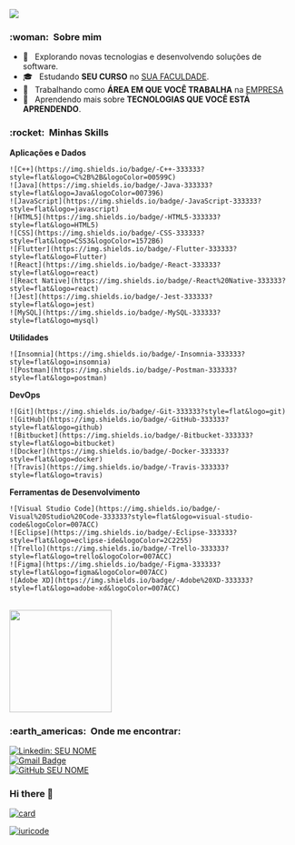 
![](https://komarev.com/ghpvc/?username=JohnVitor-DEVSwerts&color=006bed)  
    
  <h3> :woman: &nbsp;Sobre mim </h3>  
    
  - 🤔 &nbsp; Explorando novas tecnologias e desenvolvendo soluções de software.  
  - 🎓 &nbsp; Estudando **SEU CURSO** no <a href="link da sua faculdade">SUA FACULDADE</a>.  
  - 💼 &nbsp; Trabalhando como **ÁREA EM QUE VOCÊ TRABALHA** na <a href="LINK DA EMPRESA">EMPRESA</a>  
  - 🌱 &nbsp; Aprendendo mais sobre **TECNOLOGIAS QUE VOCÊ ESTÁ APRENDENDO**.  
    
  <h3> :rocket: &nbsp;Minhas Skills </h3>  
    
  **Aplicações e Dados**  
    
    ![C++](https://img.shields.io/badge/-C++-333333?style=flat&logo=C%2B%2B&logoColor=00599C)  
    ![Java](https://img.shields.io/badge/-Java-333333?style=flat&logo=Java&logoColor=007396)  
    ![JavaScript](https://img.shields.io/badge/-JavaScript-333333?style=flat&logo=javascript)  
    ![HTML5](https://img.shields.io/badge/-HTML5-333333?style=flat&logo=HTML5)  
    ![CSS](https://img.shields.io/badge/-CSS-333333?style=flat&logo=CSS3&logoColor=1572B6)  
    ![Flutter](https://img.shields.io/badge/-Flutter-333333?style=flat&logo=Flutter)  
    ![React](https://img.shields.io/badge/-React-333333?style=flat&logo=react)  
    ![React Native](https://img.shields.io/badge/-React%20Native-333333?style=flat&logo=react)  
    ![Jest](https://img.shields.io/badge/-Jest-333333?style=flat&logo=jest)  
    ![MySQL](https://img.shields.io/badge/-MySQL-333333?style=flat&logo=mysql)  
    
  **Utilidades**  
    
    ![Insomnia](https://img.shields.io/badge/-Insomnia-333333?style=flat&logo=insomnia)  
    ![Postman](https://img.shields.io/badge/-Postman-333333?style=flat&logo=postman)  
    
  **DevOps**  
    
    ![Git](https://img.shields.io/badge/-Git-333333?style=flat&logo=git)  
    ![GitHub](https://img.shields.io/badge/-GitHub-333333?style=flat&logo=github)  
    ![Bitbucket](https://img.shields.io/badge/-Bitbucket-333333?style=flat&logo=bitbucket)  
    ![Docker](https://img.shields.io/badge/-Docker-333333?style=flat&logo=docker)  
    ![Travis](https://img.shields.io/badge/-Travis-333333?style=flat&logo=travis)  
    
  **Ferramentas de Desenvolvimento**  
    
    ![Visual Studio Code](https://img.shields.io/badge/-Visual%20Studio%20Code-333333?style=flat&logo=visual-studio-code&logoColor=007ACC)  
    ![Eclipse](https://img.shields.io/badge/-Eclipse-333333?style=flat&logo=eclipse-ide&logoColor=2C2255)  
    ![Trello](https://img.shields.io/badge/-Trello-333333?style=flat&logo=trello&logoColor=007ACC)  
    ![Figma](https://img.shields.io/badge/-Figma-333333?style=flat&logo=figma&logoColor=007ACC)  
    ![Adobe XD](https://img.shields.io/badge/-Adobe%20XD-333333?style=flat&logo=adobe-xd&logoColor=007ACC)  
    
  <br/>  
    
  <a href="https://github.com/VanessaSwerts">  
    <img height="180em" src="https://github-readme-stats.vercel.app/api?username=VanessaSwerts&theme=dracula&show_icons=true" />  
  </a>  
    
  <br/>  
    
  <h3> :earth_americas: &nbsp;Onde me encontrar: </h3>   
    
  [![Linkedin: SEU NOME](https://img.shields.io/badge/-USERNAME-blue?style=flat-square&logo=Linkedin&logoColor=white&link=LINK-DO-SEU-LINKEDIN)](LINK-DO-SEU-LINKEDIN)  
  [![Gmail Badge](https://img.shields.io/badge/-seuemail@email.com-006bed?style=flat-square&logo=Gmail&logoColor=white&link=mailto:SEU-EMAIL)](mailto:SEU-EMAIL)  
  [![GitHub SEU NOME]( https://img.shields.io/github/followers/VanessaSwerts?label=follow&style=social)](LINK-DO-SEU-GITHUB)


### Hi there 👋

[![card](https://github-readme-stats.vercel.app/api?username=JohnVitor-Dev&theme=highcontrast&show_icons=true)](https://github.com/anuraghazra/github-readme-stats)

[![iuricode](https://github-readme-stats.vercel.app/api/top-langs/?username=JohnVitor-Dev&hide=html&layout=compact&theme=highcontrast)](https://github.com/anuraghazra/github-readme-stats)
